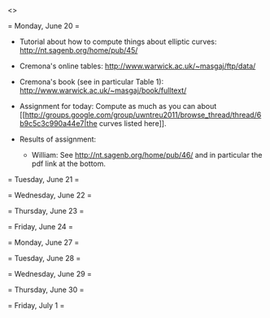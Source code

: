 <<TableOfContents>>

= Monday, June 20 =

  * Tutorial about how to compute things about elliptic curves:  http://nt.sagenb.org/home/pub/45/

  * Cremona's online tables: http://www.warwick.ac.uk/~masgaj/ftp/data/
  
  * Cremona's book (see in particular Table 1): http://www.warwick.ac.uk/~masgaj/book/fulltext/

  * Assignment for today:  Compute as much as you can about [[http://groups.google.com/group/uwntreu2011/browse_thread/thread/6b9c5c3c990a44e7|the curves listed here]].

  * Results of assignment:
       * William: See http://nt.sagenb.org/home/pub/46/ and in particular the pdf link at the bottom.

= Tuesday, June 21 =

= Wednesday, June 22 =

= Thursday, June 23 =

= Friday, June 24 =

= Monday, June 27 =

= Tuesday, June 28 =

= Wednesday, June 29 =


= Thursday, June 30 =

= Friday, July 1 =
